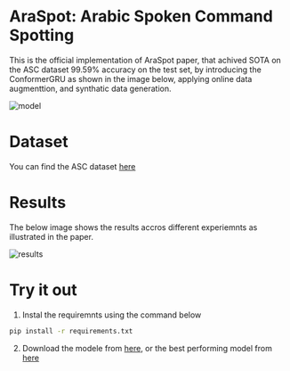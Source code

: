 # AraSpot: Arabic Spoken Command Spotting

This is the official implementation of AraSpot paper, that achived SOTA on the ASC dataset 99.59% accuracy on the test set, by introducing the ConformerGRU as shown in the image below, applying online data augmenttion, and synthatic data generation.

![model](https://user-images.githubusercontent.com/61272193/207247142-7a667756-2aea-4519-ac4b-ba86221464dc.png)


# Dataset
You can find the ASC dataset [here](https://www.google.com/)

# Results
The below image shows the results accros different experiemnts as illustrated in the paper.

![results](https://user-images.githubusercontent.com/61272193/207247264-68f7ac99-dd0e-4a92-b719-ddc1aeb1368f.png)

# Try it out
1. Instal the requiremnts using the command below
```bash
pip install -r requirements.txt
```
2. Download the modele from [here](https://drive.google.com/drive/folders/1p7GM39U08bFlg1LTs_CPIXdbAX9uMJsR?usp=sharing), or the best performing model from [here](https://drive.google.com/file/d/1WvRoesQDzAeZI_Vx3L6_EeLrp5vMzuJI/view?usp=sharing)

